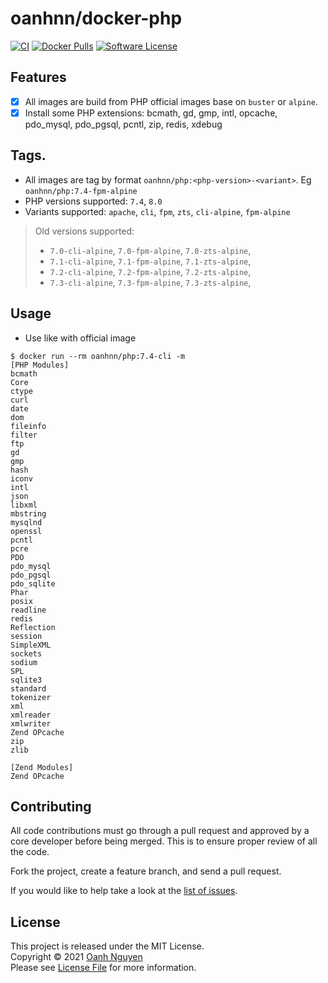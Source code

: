 # oanhnn/docker-php

[![CI](https://github.com/oanhnn/docker-php/actions/workflows/ci.yml/badge.svg)](https://github.com/oanhnn/docker-php/actions/workflows/ci.yml)
[![Docker Pulls](https://img.shields.io/docker/pulls/oanhnn/php)](https://hub.docker.com/r/oanhnn/php)
[![Software License](https://img.shields.io/github/license/oanhnn/docker-php.svg)](LICENSE)

## Features

- [x] All images are build from PHP official images base on `buster` or `alpine`.
- [x] Install some PHP extensions: bcmath, gd, gmp, intl, opcache, pdo_mysql, pdo_pgsql, pcntl, zip, redis, xdebug

## Tags.

- All images are tag by format `oanhnn/php:<php-version>-<variant>`. Eg `oanhnn/php:7.4-fpm-alpine`
- PHP versions supported: `7.4`, `8.0`
- Variants supported: `apache`, `cli`, `fpm`, `zts`, `cli-alpine`, `fpm-alpine`

> Old versions supported:
> - `7.0-cli-alpine`, `7.0-fpm-alpine`, `7.0-zts-alpine`,
> - `7.1-cli-alpine`, `7.1-fpm-alpine`, `7.1-zts-alpine`, 
> - `7.2-cli-alpine`, `7.2-fpm-alpine`, `7.2-zts-alpine`, 
> - `7.3-cli-alpine`, `7.3-fpm-alpine`, `7.3-zts-alpine`, 

## Usage

- Use like with official image

```shell
$ docker run --rm oanhnn/php:7.4-cli -m
[PHP Modules]
bcmath
Core
ctype
curl
date
dom
fileinfo
filter
ftp
gd
gmp
hash
iconv
intl
json
libxml
mbstring
mysqlnd
openssl
pcntl
pcre
PDO
pdo_mysql
pdo_pgsql
pdo_sqlite
Phar
posix
readline
redis
Reflection
session
SimpleXML
sockets
sodium
SPL
sqlite3
standard
tokenizer
xml
xmlreader
xmlwriter
Zend OPcache
zip
zlib

[Zend Modules]
Zend OPcache

```

## Contributing

All code contributions must go through a pull request and approved by a core developer before being merged. 
This is to ensure proper review of all the code.

Fork the project, create a feature branch, and send a pull request.

If you would like to help take a look at the [list of issues](https://github.com/oanhnn/docker-php/issues).

## License

This project is released under the MIT License.   
Copyright © 2021 [Oanh Nguyen](https://github.com/oanhnn)   
Please see [License File](LICENSE) for more information.
